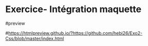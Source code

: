 # Exercice- Intégration maquette
 
 
#preview

#https://htmlpreview.github.io/?https://github.com/hebi26/Exo2-Css/blob/master/index.html

    

